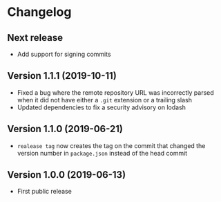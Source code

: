 # Changelog

## Next release

- Add support for signing commits

## Version 1.1.1 (2019-10-11)

- Fixed a bug where the remote repository URL was incorrectly parsed when it
  did not have either a `.git` extension or a trailing slash
- Updated dependencies to fix a security advisory on lodash

## Version 1.1.0 (2019-06-21)

- `realease tag` now creates the tag on the commit that changed the version
  number in `package.json` instead of the head commit

## Version 1.0.0 (2019-06-13)

- First public release
